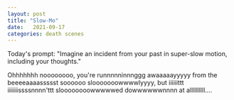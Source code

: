 ```yaml
---
layout: post
title: "Slow-Mo"
date:   2021-09-17
categories: death scenes
---
```

Today's prompt: "Imagine an incident from your past in super-slow motion, including your thoughts."

Ohhhhhhh noooooooo, you're runnnnninnnggg awaaaaayyyyy from the beeeeaaaassssst soooooo slooooooowwwwlyyyy, but iiiiiittt iiiiiiissssnnnn'ttt sloooooooowwwwwed dowwwwwwnnnn at allllllllll....
